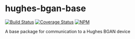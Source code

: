 # hughes-bgan-base

[![Build Status](https://travis-ci.org/io-digital/project-name.svg)](https://travis-ci.org/io-digital/hughes-bgan-base)
[![Coverage Status](https://coveralls.io/repos/io-digital/project-name/badge.svg)](https://coveralls.io/r/io-digital/hughes-bgan-base)
[![NPM](https://nodei.co/npm/project-name.png?mini=true)](https://nodei.co/npm/hughes-bgan-base/)

A base package for communication to a Hughes BGAN device
